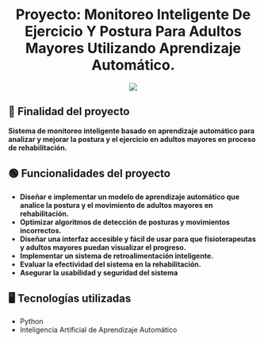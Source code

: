 <h1 align="center">Proyecto: Monitoreo Inteligente De Ejercicio Y Postura Para Adultos Mayores Utilizando Aprendizaje Automático.</h1>

<p align="center">
<img src="https://img.shields.io/badge/STATUS-EN%20DESAROLLO-green">
</p>

## 🎯 Finalidad del proyecto

**Sistema de monitoreo inteligente basado en aprendizaje automático para analizar y mejorar la postura y el ejercicio en adultos mayores en proceso de rehabilitación.**

## 🟢 Funcionalidades del proyecto

- **Diseñar e implementar un modelo de aprendizaje automático que analice la postura y el movimiento de adultos mayores en rehabilitación.**
- **Optimizar algoritmos de detección de posturas y movimientos incorrectos.**
- **Diseñar una interfaz accesible y fácil de usar para que fisioterapeutas y adultos mayores puedan visualizar el progreso.**
- **Implementar un sistema de retroalimentación inteligente.**
- **Evaluar la efectividad del sistema en la rehabilitación.**
- **Asegurar la usabilidad y seguridad del sistema**

## 🖥️ Tecnologías utilizadas

- Python
- Inteligencia Artificial de Aprendizaje Automático